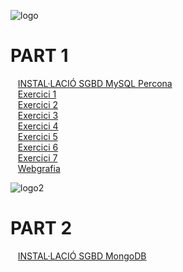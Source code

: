 ![logo](https://www.percona.com/sites/default/files/ps-logo.png)  

# PART 1
&nbsp;&nbsp;&nbsp;[INSTAL·LACIÓ SGBD MySQL Percona](https://github.com/Josep88/MP10UF2-A1/blob/master/Part%201/InstalacioPERCONA.md)  
&nbsp;&nbsp;&nbsp;[Exercici 1](https://github.com/Josep88/MP10UF2-A1/blob/master/Part%201/Exercici1.md)  
&nbsp;&nbsp;&nbsp;[Exercici 2](https://github.com/Josep88/MP10UF2-A1/blob/master/Part%201/Exercici2.md)  
&nbsp;&nbsp;&nbsp;[Exercici 3](https://github.com/Josep88/MP10UF2-A1/blob/master/Part%201/Exercici3.md)  
&nbsp;&nbsp;&nbsp;[Exercici 4](https://github.com/Josep88/MP10UF2-A1/blob/master/Part%201/Exercici4.md)  
&nbsp;&nbsp;&nbsp;[Exercici 5](https://github.com/Josep88/MP10UF2-A1/blob/master/Part%201/Exercici5.md)  
&nbsp;&nbsp;&nbsp;[Exercici 6](https://github.com/Josep88/MP10UF2-A1/blob/master/Part%201/Exercici6.md)  
&nbsp;&nbsp;&nbsp;[Exercici 7](https://github.com/Josep88/MP10UF2-A1/blob/master/Part%201/Exercici7.md)  
&nbsp;&nbsp;&nbsp;[Webgrafia](https://github.com/Josep88/MP10UF2-A1/blob/master/Part%201/Webgrafia1.md)  
  
![logo2](https://webassets.mongodb.com/_com_assets/cms/MongoDB-Logo-5c3a7405a85675366beb3a5ec4c032348c390b3f142f5e6dddf1d78e2df5cb5c.png)  

# PART 2
&nbsp;&nbsp;&nbsp;[INSTAL·LACIÓ SGBD MongoDB](https://github.com/Josep88/MP10UF2-A1/blob/master/Part%202/InstalacioMONGODB.md)  
&nbsp;&nbsp;&nbsp;
&nbsp;&nbsp;&nbsp;
&nbsp;&nbsp;&nbsp;
&nbsp;&nbsp;&nbsp;
&nbsp;&nbsp;&nbsp;
&nbsp;&nbsp;&nbsp;
&nbsp;&nbsp;&nbsp;
&nbsp;&nbsp;&nbsp;
&nbsp;&nbsp;&nbsp;
&nbsp;&nbsp;&nbsp;
